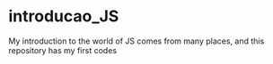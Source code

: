 # introducao_JS
My introduction to the world of JS comes from many places, and this repository has my first codes
